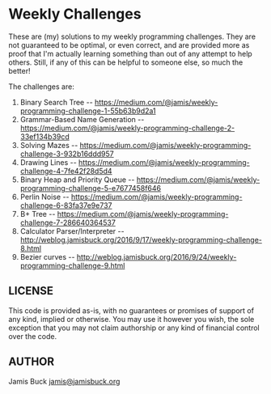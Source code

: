 # Weekly Challenges

These are (my) solutions to my weekly programming challenges. They are
not guaranteed to be optimal, or even correct, and are provided more as
proof that I'm actually learning something than out of any attempt to
help others. Still, if any of this can be helpful to someone else, so
much the better!

The challenges are:

1. Binary Search Tree -- https://medium.com/@jamis/weekly-programming-challenge-1-55b63b9d2a1
2. Grammar-Based Name Generation -- https://medium.com/@jamis/weekly-programming-challenge-2-33ef134b39cd
3. Solving Mazes -- https://medium.com/@jamis/weekly-programming-challenge-3-932b16ddd957
4. Drawing Lines -- https://medium.com/@jamis/weekly-programming-challenge-4-7fe42f28d5d4
5. Binary Heap and Priority Queue -- https://medium.com/@jamis/weekly-programming-challenge-5-e7677458f646
6. Perlin Noise -- https://medium.com/@jamis/weekly-programming-challenge-6-83fa37e9e737
7. B+ Tree -- https://medium.com/@jamis/weekly-programming-challenge-7-286640364537
8. Calculator Parser/Interpreter -- http://weblog.jamisbuck.org/2016/9/17/weekly-programming-challenge-8.html
9. Bezier curves -- http://weblog.jamisbuck.org/2016/9/24/weekly-programming-challenge-9.html


## LICENSE

This code is provided as-is, with no guarantees or promises of support of
any kind, implied or otherwise. You may use it however you wish, the sole
exception that you may not claim authorship or any kind of financial control
over the code.


## AUTHOR

Jamis Buck <jamis@jamisbuck.org>
